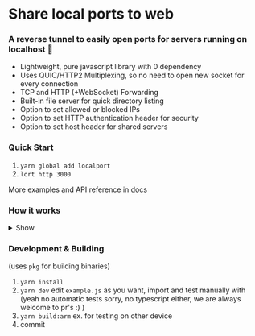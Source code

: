 # Share local ports to web

### A reverse tunnel to easily open ports for servers running on localhost 🚀

- Lightweight, pure javascript library with 0 dependency
- Uses QUIC/HTTP2 Multiplexing, so no need to open new socket for every connection
- TCP and HTTP (+WebSocket) Forwarding
- Built-in file server for quick directory listing
- Option to set allowed or blocked IPs
- Option to set HTTP authentication header for security
- Option to set host header for shared servers

### Quick Start

1. `yarn global add localport`
2. `lort http 3000`

More examples and API reference in [docs](https://localport.co/docs)

### How it works

<details><summary>Show</summary>

> weirdly, reverse-http2 now works? why didn't it work before... idk  
> sending data (config) before http2.connect doesn't work, (yes again protocol error)  
> so i'm gonna send config over http2 requests
> this method gonna add some latency to tunnel negotiation

1. client: creates local http2 server
2. client -> server: tls connection
3. client -> server: sends config
4. server -> client: http2.connect over tls opened before
5. server -> client: http2 request with method CONFIG
6. client -> server: sends config (response to that request)
7. server: checks config, if success request ends fine, else error
</details>

### Development & Building

(uses `pkg` for building binaries)

1. `yarn install`
2. `yarn dev` edit `example.js` as you want, import and test manually with
   (yeah no automatic tests sorry, no typescript either, we are always welcome to pr's :) )
3. `yarn build:arm` ex. for testing on other device
4. commit
